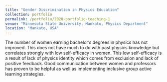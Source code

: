 ```yaml
---
title: "Gender Discrimination in Physics Education"
collection: portfolio 
permalink: /portfolio/2020-portfolio-teaching-1
venue: "Minnesota State University, Mankato, Physics Department"
location: "Mankato, USA"
---
```


The number of women earning bachelor’s degrees in physics has not improved. This does not have much to do with past physics knowledge but correlates strongly with low self-efficacy in women. This low self-efficacy is a result of lack of physics identity which comes from exclusion and lack of positive feedback. Good communication between women and professors has proven to be helpful as well as implementing inclusive group active learning strategies. 
